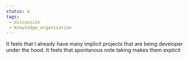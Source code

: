 ```yaml
---
status: ⚙️
tags: 
 - discussion
 - knowledge_organisation 
---
```


It feels that I already have many implicit projects that are being developer under the hood. It feels that spontanous note taking makes them explicit